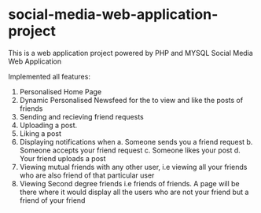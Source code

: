 # social-media-web-application-project
This is a web application project powered by PHP and MYSQL
Social Media Web Application

Implemented all features:
1. Personalised Home Page
2. Dynamic Personalised Newsfeed for the to view and like the posts of friends
3. Sending and recieving friend requests
4. Uploading a post.
5. Liking a post
6. Displaying notifications when
    a. Someone sends you a friend request
    b. Someone accepts your friend request
    c. Someone likes your post
    d. Your friend uploads a post
7. Viewing mutual friends with any other user, i.e viewing all your friends who are also friend of that particular user
8. Viewing Second degree friends i.e friends of friends. A page will be there where it would display all the users who are not your friend but a friend of your friend
